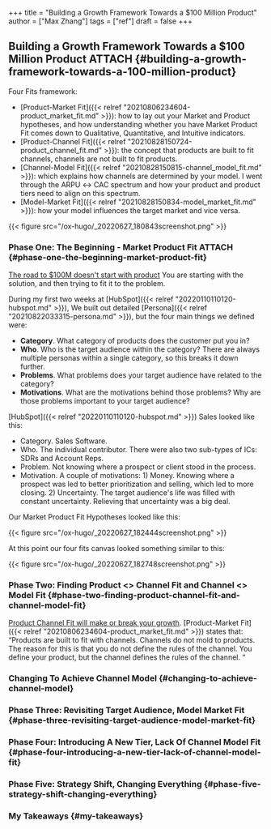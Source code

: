 +++
title = "Building a Growth Framework Towards a $100 Million Product"
author = ["Max Zhang"]
tags = ["ref"]
draft = false
+++

## Building a Growth Framework Towards a $100 Million Product <span class="tag"><span class="ATTACH">ATTACH</span></span> {#building-a-growth-framework-towards-a-100-million-product}

Four Fits framework:

-   [Product-Market Fit]({{< relref "20210806234604-product_market_fit.md" >}}): how to lay out your Market and Product hypotheses, and how understanding whether you have Market Product Fit comes down to Qualitative, Quantitative, and Intuitive indicators.
-   [Product-Channel Fit]({{< relref "20210828150724-product_channel_fit.md" >}}): the concept that products are built to fit channels, channels are not built to fit products.
-   [Channel-Model Fit]({{< relref "20210828150815-channel_model_fit.md" >}}): which explains how channels are determined by your model. I went through the ARPU ↔ CAC spectrum and how your product and product tiers need to align on this spectrum.
-   [Model-Market Fit]({{< relref "20210828150834-model_market_fit.md" >}}): how your model influences the target market and vice versa.

{{< figure src="/ox-hugo/_20220627_180843screenshot.png" >}}


### Phase One: The Beginning - Market Product Fit <span class="tag"><span class="ATTACH">ATTACH</span></span> {#phase-one-the-beginning-market-product-fit}

[The road to $100M doesn't start with product](https://www.coelevate.com/essays/market-product-fit) You are starting with the solution, and then trying to fit it to the problem.

During my first two weeks at [HubSpot]({{< relref "20220110110120-hubspot.md" >}}), We built out detailed [Persona]({{< relref "20210822033315-persona.md" >}}), but the four main things we defined were:

-   ****Category****. What category of products does the customer put you in?
-   ****Who****. Who is the target audience within the category? There are always multiple personas within a single category, so this breaks it down further.
-   ****Problems****. What problems does your target audience have related to the category?
-   ****Motivations****. What are the motivations behind those problems? Why are those problems important to your target audience?

[HubSpot]({{< relref "20220110110120-hubspot.md" >}}) Sales looked like this:

-   Category. Sales Software.
-   Who. The individual contributor. There were also two sub-types of ICs: SDRs and Account Reps.
-   Problem. Not knowing where a prospect or client stood in the process.
-   Motivation. A couple of motivations: 1) Money. Knowing where a prospect was led to better prioritization and selling, which led to more closing. 2) Uncertainty. The target audience's life was filled with constant uncertainty. Relieving that uncertainty was a big deal.

Our Market Product Fit Hypotheses looked like this:

{{< figure src="/ox-hugo/_20220627_182444screenshot.png" >}}

At this point our four fits canvas looked something similar to this:

{{< figure src="/ox-hugo/_20220627_182748screenshot.png" >}}


### Phase Two: Finding Product &lt;&gt; Channel Fit and Channel &lt;&gt; Model Fit {#phase-two-finding-product-channel-fit-and-channel-model-fit}

[Product Channel Fit will make or break your growth](https://www.brianbalfour.com/essays/product-channel-fit-for-growth). [Product-Market Fit]({{< relref "20210806234604-product_market_fit.md" >}}) states that:
“Products are built to fit with channels. Channels do not mold to products. The reason for this is that you do not define the rules of the channel. You define your product, but the channel defines the rules of the channel. “


### Changing To Achieve Channel Model {#changing-to-achieve-channel-model}


### Phase Three: Revisiting Target Audience, Model Market Fit {#phase-three-revisiting-target-audience-model-market-fit}


### Phase Four: Introducing A New Tier, Lack Of Channel Model Fit {#phase-four-introducing-a-new-tier-lack-of-channel-model-fit}


### Phase Five: Strategy Shift, Changing Everything {#phase-five-strategy-shift-changing-everything}


### My Takeaways {#my-takeaways}
